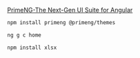 [PrimeNG-The Next-Gen UI Suite for Angular](https://primeng.org/)

```sh
npm install primeng @primeng/themes
```


```sh
ng g c home
```

```
npm install xlsx
```
